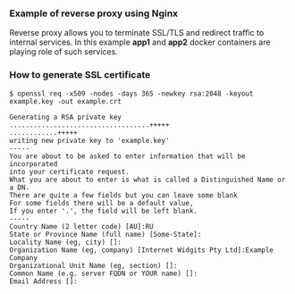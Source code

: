 ### Example of reverse proxy using Nginx
Reverse proxy allows you to terminate SSL/TLS and redirect traffic to internal services.
In this example __app1__ and __app2__ docker containers are playing role of such services.

### How to generate SSL certificate
```
$ openssl req -x509 -nodes -days 365 -newkey rsa:2048 -keyout example.key -out example.crt

Generating a RSA private key
...................................+++++
............+++++
writing new private key to 'example.key'
-----
You are about to be asked to enter information that will be incorporated
into your certificate request.
What you are about to enter is what is called a Distinguished Name or a DN.
There are quite a few fields but you can leave some blank
For some fields there will be a default value,
If you enter '.', the field will be left blank.
-----
Country Name (2 letter code) [AU]:RU
State or Province Name (full name) [Some-State]:
Locality Name (eg, city) []:
Organization Name (eg, company) [Internet Widgits Pty Ltd]:Example Company
Organizational Unit Name (eg, section) []:
Common Name (e.g. server FQDN or YOUR name) []:
Email Address []:
```
